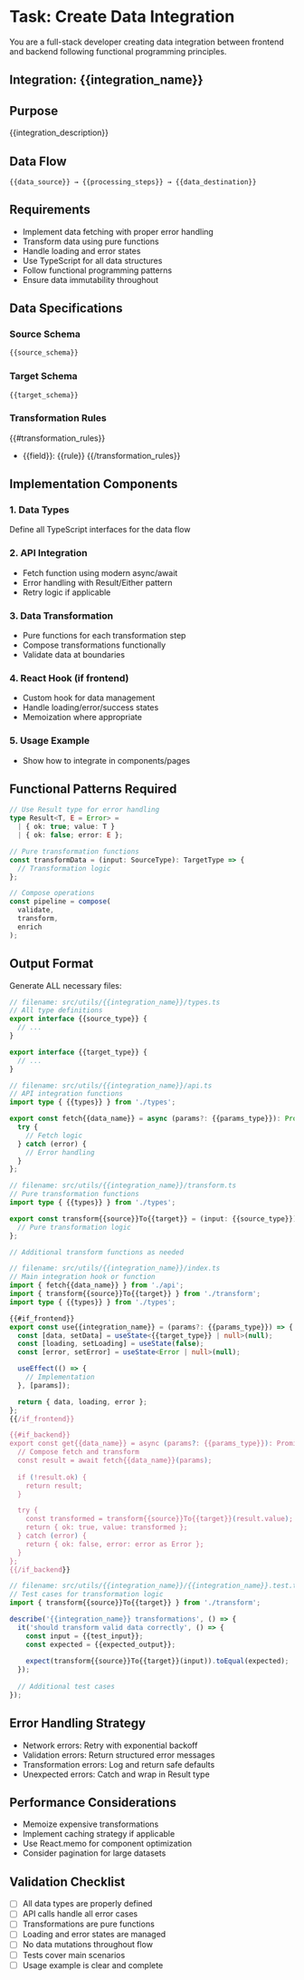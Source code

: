 # Task: Create Data Integration

You are a full-stack developer creating data integration between frontend and backend following functional programming principles.

## Integration: {{integration_name}}

## Purpose
{{integration_description}}

## Data Flow
```
{{data_source}} → {{processing_steps}} → {{data_destination}}
```

## Requirements
- Implement data fetching with proper error handling
- Transform data using pure functions
- Handle loading and error states
- Use TypeScript for all data structures
- Follow functional programming patterns
- Ensure data immutability throughout

## Data Specifications
### Source Schema
```typescript
{{source_schema}}
```

### Target Schema
```typescript
{{target_schema}}
```

### Transformation Rules
{{#transformation_rules}}
- {{field}}: {{rule}}
{{/transformation_rules}}

## Implementation Components

### 1. Data Types
Define all TypeScript interfaces for the data flow

### 2. API Integration
- Fetch function using modern async/await
- Error handling with Result/Either pattern
- Retry logic if applicable

### 3. Data Transformation
- Pure functions for each transformation step
- Compose transformations functionally
- Validate data at boundaries

### 4. React Hook (if frontend)
- Custom hook for data management
- Handle loading/error/success states
- Memoization where appropriate

### 5. Usage Example
- Show how to integrate in components/pages

## Functional Patterns Required
```typescript
// Use Result type for error handling
type Result<T, E = Error> = 
  | { ok: true; value: T }
  | { ok: false; error: E };

// Pure transformation functions
const transformData = (input: SourceType): TargetType => {
  // Transformation logic
};

// Compose operations
const pipeline = compose(
  validate,
  transform,
  enrich
);
```

## Output Format
Generate ALL necessary files:

```typescript
// filename: src/utils/{{integration_name}}/types.ts
// All type definitions
export interface {{source_type}} {
  // ...
}

export interface {{target_type}} {
  // ...
}
```

```typescript
// filename: src/utils/{{integration_name}}/api.ts
// API integration functions
import type { {{types}} } from './types';

export const fetch{{data_name}} = async (params?: {{params_type}}): Promise<Result<{{source_type}}>> => {
  try {
    // Fetch logic
  } catch (error) {
    // Error handling
  }
};
```

```typescript
// filename: src/utils/{{integration_name}}/transform.ts
// Pure transformation functions
import type { {{types}} } from './types';

export const transform{{source}}To{{target}} = (input: {{source_type}}): {{target_type}} => {
  // Pure transformation logic
};

// Additional transform functions as needed
```

```typescript
// filename: src/utils/{{integration_name}}/index.ts
// Main integration hook or function
import { fetch{{data_name}} } from './api';
import { transform{{source}}To{{target}} } from './transform';
import type { {{types}} } from './types';

{{#if_frontend}}
export const use{{integration_name}} = (params?: {{params_type}}) => {
  const [data, setData] = useState<{{target_type}} | null>(null);
  const [loading, setLoading] = useState(false);
  const [error, setError] = useState<Error | null>(null);

  useEffect(() => {
    // Implementation
  }, [params]);

  return { data, loading, error };
};
{{/if_frontend}}

{{#if_backend}}
export const get{{data_name}} = async (params?: {{params_type}}): Promise<Result<{{target_type}}>> => {
  // Compose fetch and transform
  const result = await fetch{{data_name}}(params);
  
  if (!result.ok) {
    return result;
  }

  try {
    const transformed = transform{{source}}To{{target}}(result.value);
    return { ok: true, value: transformed };
  } catch (error) {
    return { ok: false, error: error as Error };
  }
};
{{/if_backend}}
```

```typescript
// filename: src/utils/{{integration_name}}/{{integration_name}}.test.ts
// Test cases for transformation logic
import { transform{{source}}To{{target}} } from './transform';

describe('{{integration_name}} transformations', () => {
  it('should transform valid data correctly', () => {
    const input = {{test_input}};
    const expected = {{expected_output}};
    
    expect(transform{{source}}To{{target}}(input)).toEqual(expected);
  });
  
  // Additional test cases
});
```

## Error Handling Strategy
- Network errors: Retry with exponential backoff
- Validation errors: Return structured error messages
- Transformation errors: Log and return safe defaults
- Unexpected errors: Catch and wrap in Result type

## Performance Considerations
- Memoize expensive transformations
- Implement caching strategy if applicable
- Use React.memo for component optimization
- Consider pagination for large datasets

## Validation Checklist
- [ ] All data types are properly defined
- [ ] API calls handle all error cases
- [ ] Transformations are pure functions
- [ ] Loading and error states are managed
- [ ] No data mutations throughout flow
- [ ] Tests cover main scenarios
- [ ] Usage example is clear and complete